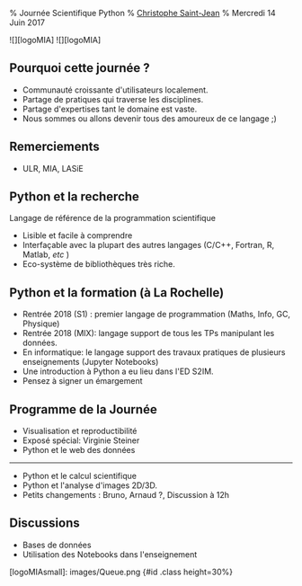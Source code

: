 % Journée Scientifique Python
% [Christophe Saint-Jean]
% Mercredi 14 Juin 2017

![][logoMIA] ![][logoMIA]

## Pourquoi cette journée ?

- Communauté croissante d'utilisateurs localement.
- Partage de pratiques qui traverse les disciplines.
- Partage d'expertises tant le domaine est vaste.
- Nous sommes ou allons devenir tous des amoureux de ce langage ;)

## Remerciements
 - ULR, MIA, LASiE

## Python et la recherche

Langage de référence de la programmation scientifique
- Lisible et facile à comprendre
- Interfaçable avec la plupart des autres langages (C/C++, Fortran, R, Matlab, *etc* )
- Eco-système de bibliothèques très riche.

## Python et la formation (à La Rochelle)

- Rentrée 2018 (S1) : premier langage de programmation (Maths, Info, GC, Physique)
- Rentrée 2018 (MIX): langage support de tous les TPs manipulant les données.
- En informatique: le langage support des travaux pratiques de plusieurs enseignements (Jupyter Notebooks)
- Une introduction à Python a eu lieu dans l'ED S2IM.
- Pensez à signer un émargement

## Programme de la Journée

- Visualisation et reproductibilité
- Exposé spécial: Virginie Steiner
- Python et le web des données 
---
- Python et le calcul scientifique    
- Python et l'analyse d'images 2D/3D.   
- Petits changements : Bruno, Arnaud ?, Discussion à 12h

## Discussions
- Bases de données 
- Utilisation des Notebooks dans l'enseignement

[Journée Scientifique Python]: http://mia.univ-larochelle.fr/content/view/303/114/lang,french/
[Christophe Saint-Jean]: https://sites.google.com/site/csaintje/
[Université de La Rochelle]: http://www.univ-larochelle.fr/
[MIA]: http://mia.univ-larochelle.fr/
[LIENSs]: http://lienss.univ-larochelle.fr/
[LaSIE]: http://lasie.univ-larochelle.fr/
[logoMIAsmall]: images/Queue.png {#id .class height=30%}